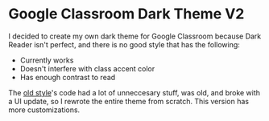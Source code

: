 # Google Classroom Dark Theme V2

I decided to create my own dark theme for Google Classroom because Dark Reader isn't perfect, and there is no good style that has the following:
- Currently works
- Doesn't interfere with class accent color
- Has enough contrast to read

The [old style](<../Google Classroom Dark Theme/README.md>)'s code had a lot of unneccesary stuff, was old, and broke with a UI update,
so I rewrote the entire theme from scratch. This version has more customizations.